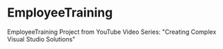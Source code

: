 # EmployeeTraining
EmployeeTraining Project from YouTube Video Series: "Creating Complex Visual Studio Solutions"
